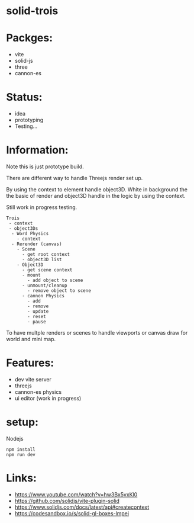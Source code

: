 # solid-trois

# Packges:
- vite
- solid-js
- three
- cannon-es

# Status:
- idea
- prototyping
- Testing...

# Information:
  
  Note this is just prototype build. 

  There are different way to handle Threejs render set up. 
  
  By using the context to element handle object3D. White in background the the basic of render and object3D handle in the logic by using the context.
  
  Still work in progress testing.


```
Trois
 - context
 - object3Ds
  - Word Physics
    - context
  - Rerender (canvas)
    - Scene
      - get root context 
      - object3D list
    - Object3D
      - get scene context 
      - mount
        - add object to scene
      - unmount/cleanup
        - remove object to scene
      - cannon Physics
        - add 
        - remove
        - update
        - reset
        - pause
```
  To have multple renders or scenes to handle viewports or canvas draw for world and mini map.

# Features:
- dev vite server
- threejs
- cannon-es physics
- ui editor (work in progress)

# setup:
 Nodejs
```
npm install 
npm run dev
```

# Links:
 - https://www.youtube.com/watch?v=hw3Bx5vxKl0
 - https://github.com/solidjs/vite-plugin-solid
 - https://www.solidjs.com/docs/latest/api#createcontext
 - https://codesandbox.io/s/solid-gl-boxes-lmpei
